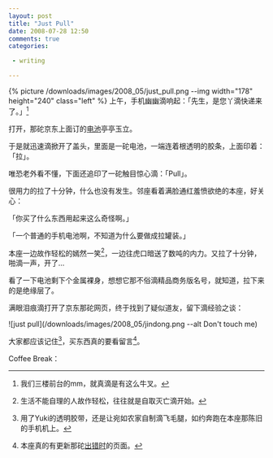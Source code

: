 ```yaml
---
layout: post
title: "Just Pull"
date: 2008-07-28 12:50
comments: true
categories:

 - writing

---
```


{% picture /downloads/images/2008_05/just_pull.png --img width="178" height="240" class="left" %}
上午，手机幽幽滴响起：「先生，是您丫滴快递来了。」[^1]

打开，那砣京东上面订的<a href="http://www.360buy.com/wareshow.asp?wid=120336" target="_blank">电池</a>亭亭玉立。

于是就迅速滴掀开了盖头，里面是一砣电池，一端连着根透明的胶条，上面印着：「拉」。

唯恐老外看不懂，下面还追印了一砣触目惊心滴：「Pull」。

很用力的拉了十分钟，什么也没有发生。邻座看着满脸通红羞愤欲绝的本座，好关心：

「你买了什么东西用起来这么奇怪啊。」

「一个普通的手机电池啊，不知道为什么要做成拉罐装。」

本座一边故作轻松的嫣然一笑[^2]，一边往虎口暗送了数吨的内力。又拉了十分钟，啪滴一声，开了&#8230;

看了一下电池剩下个金属裸身，想想它那不俗滴精品商务版名号，就知道，拉下来的是绝缘层了。

满眼泪痕滴打开了京东那砣网页，终于找到了疑似道友，留下滴经验之谈：


![just pull](/downloads/images/2008_05/jindong.png --alt Don't touch me)


大家都应该记住[^3]，买东西真的要看留言[^4]。

Coffee Break：

[^1]:我们三楼前台的mm，就真滴是有这么牛叉。
[^2]:生活不能自理的人故作轻松，往往就是自取灭亡滴开始。
[^3]:用了Yuki的透明胶带，还是让宛如农家自制滴飞毛腿，如约奔跑在本座那陈旧的手机机上。
[^4]:本座真的有更新那砣[出错时](https://lenciel.com/不知道啥)的页面。
